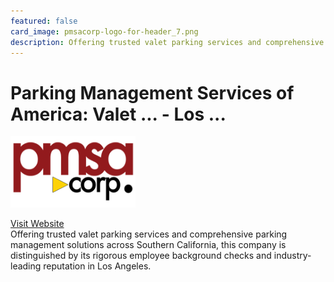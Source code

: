 ```yaml
---
featured: false
card_image: pmsacorp-logo-for-header_7.png
description: Offering trusted valet parking services and comprehensive parking management solutions across Southern California, this company is distinguished by its rigorous employee background checks and industry-leading reputation in Los Angeles.
---
```


# Parking Management Services of America: Valet ... - Los ...
<img src="pmsacorp-logo-for-header_7.png" alt="Logo" style="max-width: 200px; height: auto;">

<a href="https://pmsacorp.com/">Visit Website</a>  
Offering trusted valet parking services and comprehensive parking management solutions across Southern California, this company is distinguished by its rigorous employee background checks and industry-leading reputation in Los Angeles.
